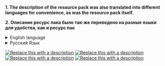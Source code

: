 **1. The description of the resource pack was also translated into different languages for convenience, as was the resource pack itself.**

**2. Описание ресурс пака было так-же переведено на разные языки для удобства, как и ресурс пак**

<details>
<summary>English language</summary>

# Blue MethAmethyst

> **Changes**

![Replace this with a description](https://cdn.modrinth.com/data/cached_images/7cf6c2f97278d4ecba8ec92ecb4b385c433ffffa.png)

- The texture of the amethyst shard has been changed. (Closer)

![Replace this with a description](https://cdn.modrinth.com/data/cached_images/8aa9f1e7c47e7213d0b2d61a97de4919ab11bf7e.png)

- The armor decorations were also changed. (Closer)

![Replace this with a description](https://cdn.modrinth.com/data/cached_images/fad0cfa3aef4966f2ce7af4c8f8d5e1b59391535.png)'

> Comparison of Lazurite and Diamond Jewelry

![Replace this with a description](https://cdn.modrinth.com/data/cached_images/e6c6624cf103a87a0e8a921ae86791b77a733419.png)

- The names of the subjects have changed for each language.

![Replace this with a description](https://cdn.modrinth.com/data/cached_images/deddbe0965e80c5cd26eb8618db6f630b30d7312.png)

**A reference to "Breacing Bad")))))**

</details>

<details>
<summary>Русский Язык</summary>

# Синий МетАметист

> **Изменения**

![Replace this with a description](https://cdn.modrinth.com/data/cached_images/5dac3dcbd990e0d0330c4bfaae3577e208ba233b.png)

- Текстура Аметистового осколка была изменена. (Ближе)

![Replace this with a description](https://cdn.modrinth.com/data/cached_images/8aa9f1e7c47e7213d0b2d61a97de4919ab11bf7e.png)

- Текстура украшений брони была изменена. (Ближе)

![Replace this with a description](https://cdn.modrinth.com/data/cached_images/fad0cfa3aef4966f2ce7af4c8f8d5e1b59391535.png)

> Сравнение украшений из Лазурита и Алмазов

![Replace this with a description](https://cdn.modrinth.com/data/cached_images/e6c6624cf103a87a0e8a921ae86791b77a733419.png)

- Названия предметов были так-же переведены на более подходящие для ресурс пака.

![Replace this with a description](https://cdn.modrinth.com/data/cached_images/c710c328b0e08d23b5aca6eb3909ce1867f48c66.png)

**Отсылка на "Во Все Тяжкие")))))**

</details>

[![Replace this with a description](https://cdn.modrinth.com/data/cached_images/bc79c72b5b47ffc512698fe82401105330e8bb89.png)](https://t.me/Amelinnn)
[![Replace this with a description](https://cdn.modrinth.com/data/cached_images/c896d7f213602be23a10c723a81ac3f0df28064a.png)](https://www.donationalerts.com/r/Amelin_)
[![Replace this with a description](https://cdn.modrinth.com/data/cached_images/bc472e8476c7d02ccdc57a82c6804767febcdaf4.png)](https://www.youtube.com/channel/UCgn-EfsxyuviECZ_RXTaxfg)
[![Replace this with a description](https://cdn.modrinth.com/data/cached_images/5bd0563fdbdc1e87bfa9cf47743dfcc8d12e04af.png)](https://modrinth.com/resourcepack/blue-methamethyst!)

